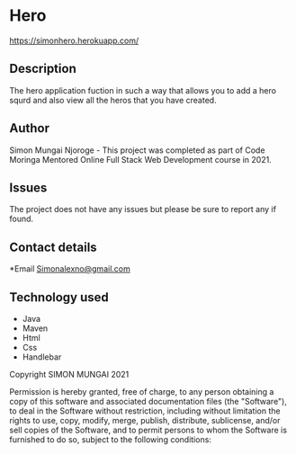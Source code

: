 # Hero
https://simonhero.herokuapp.com/
## Description
The hero application fuction in such a way that allows you to add a hero squrd and also view all the heros that you have created.

## Author
Simon Mungai Njoroge - This project was completed as part of Code Moringa Mentored Online Full Stack Web Development course in 2021.

## Issues 
The project does not have any issues but please be sure to report any if found.

## Contact details 
*Email Simonalexno@gmail.com

## Technology used 
* Java
* Maven
* Html
* Css
* Handlebar



Copyright SIMON MUNGAI 2021

Permission is hereby granted, free of charge, to any person obtaining a copy
of this software and associated documentation files (the "Software"), to deal
in the Software without restriction, including without limitation the rights
to use, copy, modify, merge, publish, distribute, sublicense, and/or sell
copies of the Software, and to permit persons to whom the Software is
furnished to do so, subject to the following conditions:


